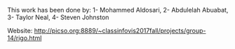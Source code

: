 This work has been done by: 
1- Mohammed Aldosari,
2- Abdulelah Abuabat, 
3- Taylor Neal,
4- Steven Johnston


Website: http://picso.org:8889/~classinfovis2017fall/projects/group-14/rigo.html
